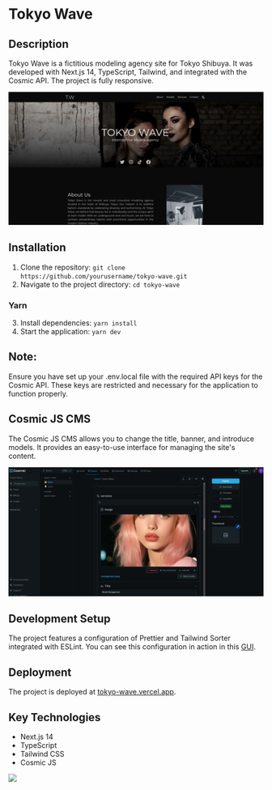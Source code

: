 # Tokyo Wave


## Description

Tokyo Wave is a fictitious modeling agency site for Tokyo Shibuya. It was developed with 
Next.js 14, TypeScript, Tailwind, and integrated with the Cosmic API. The project is fully responsive.


![Preview](./readme1.png)


## Installation

1. Clone the repository: `git clone https://github.com/yourusername/tokyo-wave.git`
2. Navigate to the project directory: `cd tokyo-wave`


### Yarn

3. Install dependencies: `yarn install`
4. Start the application: `yarn dev`


## Note:

Ensure you have set up your .env.local file with the required API keys for the Cosmic API. These keys are restricted and necessary for the application to function properly.


## Cosmic JS CMS

The Cosmic JS CMS allows you to change the title, banner, and introduce models. It provides an 
easy-to-use interface for managing the site's content.


![Preview](./readme2.png)


## Development Setup

The project features a configuration of Prettier and Tailwind Sorter integrated with ESLint. 
You can see this configuration in action in this [GUI](https://nept-guide.vercel.app/).

## Deployment

The project is deployed at [tokyo-wave.vercel.app](https://tokyo-wave.vercel.app).

## Key Technologies

- Next.js 14
- TypeScript
- Tailwind CSS
- Cosmic JS


[![](https://skillicons.dev/icons?i=html,ts,react,nextjs,tailwind,eslint)](https://skillicons.dev)
